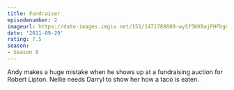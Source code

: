 ```yaml
---
title: Fundraiser
episodenumber: 2
imageurl: https://dato-images.imgix.net/151/1471788889-wySf5KK9ajFHFbgHdqAXmgBBwDy.jpg?ixlib=rb-1.1.0&ch=DPR%2CWidth&auto=compress%2Cformat
date: '2011-09-29'
rating: 7.5
season:
- Season 8
---
```


Andy makes a huge mistake when he shows up at a fundraising auction for Robert Lipton. Nellie needs Darryl to show her how a taco is eaten.